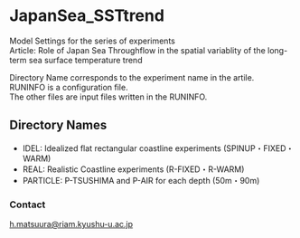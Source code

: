 # JapanSea_SSTtrend
Model Settings for the series of experiments  
Article: Role of Japan Sea Throughflow in the spatial variablity of the long-term sea surface temperature trend

Directory Name corresponds to the experiment name in the artile.  
RUNINFO is a configuration file.  
The other files are input files written in the RUNINFO. 


## Directory Names
- IDEL: Idealized flat rectangular coastline experiments (SPINUP・FIXED・WARM)
- REAL: Realistic Coastline experiments (R-FIXED・R-WARM)
- PARTICLE: P-TSUSHIMA and P-AIR for each depth (50m・90m)

### Contact
h.matsuura@riam.kyushu-u.ac.jp